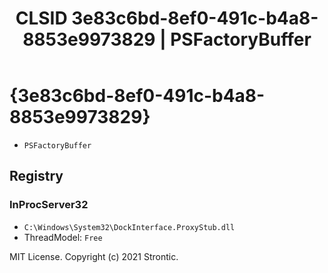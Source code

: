 ﻿---
title: "CLSID 3e83c6bd-8ef0-491c-b4a8-8853e9973829 | PSFactoryBuffer"
excerpt: What is COM-Object CLSID 3e83c6bd-8ef0-491c-b4a8-8853e9973829?
---

# {3e83c6bd-8ef0-491c-b4a8-8853e9973829}

* `PSFactoryBuffer`

## Registry


### InProcServer32

* `C:\Windows\System32\DockInterface.ProxyStub.dll`
* ThreadModel: `Free`

MIT License. Copyright (c) 2021 Strontic.


